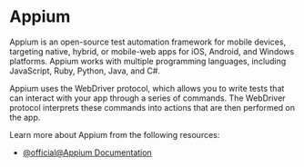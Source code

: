 # Appium

Appium is an open-source test automation framework for mobile devices, targeting native, hybrid, or mobile-web apps for iOS, Android, and Windows platforms. Appium works with multiple programming languages, including JavaScript, Ruby, Python, Java, and C#.

Appium uses the WebDriver protocol, which allows you to write tests that can interact with your app through a series of commands. The WebDriver protocol interprets these commands into actions that are then performed on the app.

Learn more about Appium from the following resources:

- [@official@Appium Documentation](http://appium.io/)